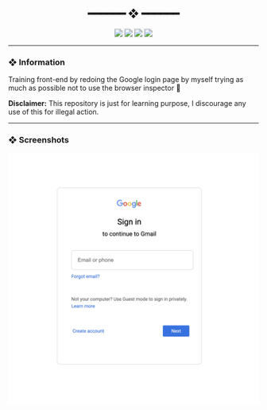 <h2 align="center"> ━━━━━━  ❖  ━━━━━━ </h2>


<!-- BADGES -->
<div align="center">
   <p></p>

   <img src="https://img.shields.io/github/stars/jgengo-alt/google-login-page?color=F8BD96&labelColor=302D41&style=for-the-badge">

   <img src="https://img.shields.io/github/forks/jgengo-alt/google-login-page?color=DDB6F2&labelColor=302D41&style=for-the-badge">

   <img src="https://img.shields.io/github/repo-size/jgengo-alt/google-login-page?color=ABE9B3&labelColor=302D41&style=for-the-badge">

   <img src="https://badges.pufler.dev/visits/jgengo-alt/google-login-page?style=for-the-badge&color=96CDFB&logoColor=white&labelColor=302D41"/>
   <br>
</div>


---

### ❖ Information

Training front-end by redoing the Google login page by myself trying as much as possible not to use the browser inspector 🌱

**Disclaimer:** This repository is just for learning purpose, I discourage any use of this for illegal action.

---

### ❖ Screenshots

![Design preview for the login page 02](./.github/docs/screenshot01.png)
